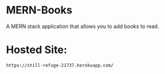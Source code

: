 # MERN-Books
A MERN stack application that allows you to add books to read. 

# Hosted Site:
```
https://still-refuge-21737.herokuapp.com/
```
